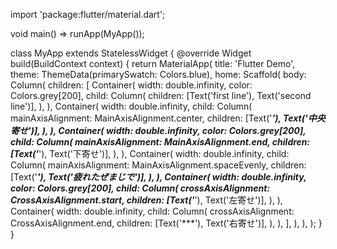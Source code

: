 import 'package:flutter/material.dart';

void main() => runApp(MyApp());

class MyApp extends StatelessWidget {
  @override
  Widget build(BuildContext context) {
    return MaterialApp(
      title: 'Flutter Demo',
      theme: ThemeData(primarySwatch: Colors.blue),
      home: Scaffold(
        body: Column(
          children: <Widget>[
            Container(
              width: double.infinity,
              color: Colors.grey[200],
              child: Column(
                children: <Widget>[Text('first line'), Text('second line')],
              ),
            ),
            Container(
              width: double.infinity,
              child: Column(
                mainAxisAlignment: MainAxisAlignment.center,
                children: <Widget>[Text('***'), Text('中央寄せ')],
              ),
            ),
            Container(
              width: double.infinity,
              color: Colors.grey[200],
              child: Column(
                mainAxisAlignment: MainAxisAlignment.end,
                children: <Widget>[Text('***'), Text('下寄せ')],
              ),
            ),
            Container(
              width: double.infinity,
              child: Column(
                mainAxisAlignment: MainAxisAlignment.spaceEvenly,
                children: <Widget>[Text('***'), Text('疲れたぜまじで')],
              ),
            ),
            Container(
              width: double.infinity,
              color: Colors.grey[200],
              child: Column(
                crossAxisAlignment: CrossAxisAlignment.start,
                children: <Widget>[Text('***'), Text('左寄せ')],
              ),
            ),
            Container(
              width: double.infinity,
              child: Column(
                crossAxisAlignment: CrossAxisAlignment.end,
                children: <Widget>[Text('***'), Text('右寄せ')],
              ),
            ),
          ],
        ),
      ),
    );
  }
}
